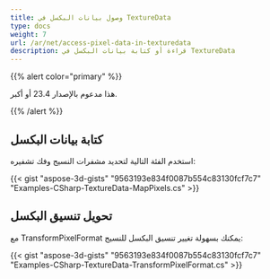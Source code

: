 ```yaml
---
title: وصول بيانات البكسل في TextureData
type: docs
weight: 7
url: /ar/net/access-pixel-data-in-texturedata
description: قراءة أو كتابة بيانات البكسل في TextureData
---
```

{{% alert color="primary" %}}

هذا مدعوم بالإصدار 23.4 أو أكبر.

{{% /alert %}}



##  **كتابة بيانات البكسل**

استخدم الفئة التالية لتحديد مشفرات النسيج وفك تشفيره:


{{< gist "aspose-3d-gists" "9563193e834f0087b554c83130fcf7c7" "Examples-CSharp-TextureData-MapPixels.cs" >}}

##  **تحويل تنسيق البكسل**

مع TransformPixelFormat يمكنك بسهولة تغيير تنسيق البكسل للنسيج:

{{< gist "aspose-3d-gists" "9563193e834f0087b554c83130fcf7c7" "Examples-CSharp-TextureData-TransformPixelFormat.cs" >}}
